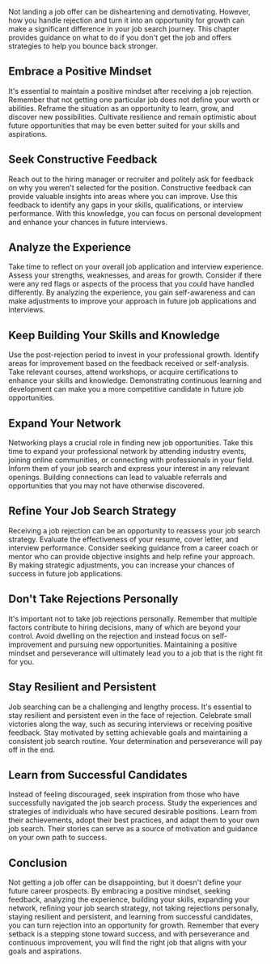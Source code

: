 
Not landing a job offer can be disheartening and demotivating. However, how you handle rejection and turn it into an opportunity for growth can make a significant difference in your job search journey. This chapter provides guidance on what to do if you don't get the job and offers strategies to help you bounce back stronger.

Embrace a Positive Mindset
--------------------------

It's essential to maintain a positive mindset after receiving a job rejection. Remember that not getting one particular job does not define your worth or abilities. Reframe the situation as an opportunity to learn, grow, and discover new possibilities. Cultivate resilience and remain optimistic about future opportunities that may be even better suited for your skills and aspirations.

Seek Constructive Feedback
--------------------------

Reach out to the hiring manager or recruiter and politely ask for feedback on why you weren't selected for the position. Constructive feedback can provide valuable insights into areas where you can improve. Use this feedback to identify any gaps in your skills, qualifications, or interview performance. With this knowledge, you can focus on personal development and enhance your chances in future interviews.

Analyze the Experience
----------------------

Take time to reflect on your overall job application and interview experience. Assess your strengths, weaknesses, and areas for growth. Consider if there were any red flags or aspects of the process that you could have handled differently. By analyzing the experience, you gain self-awareness and can make adjustments to improve your approach in future job applications and interviews.

Keep Building Your Skills and Knowledge
---------------------------------------

Use the post-rejection period to invest in your professional growth. Identify areas for improvement based on the feedback received or self-analysis. Take relevant courses, attend workshops, or acquire certifications to enhance your skills and knowledge. Demonstrating continuous learning and development can make you a more competitive candidate in future job opportunities.

Expand Your Network
-------------------

Networking plays a crucial role in finding new job opportunities. Take this time to expand your professional network by attending industry events, joining online communities, or connecting with professionals in your field. Inform them of your job search and express your interest in any relevant openings. Building connections can lead to valuable referrals and opportunities that you may not have otherwise discovered.

Refine Your Job Search Strategy
-------------------------------

Receiving a job rejection can be an opportunity to reassess your job search strategy. Evaluate the effectiveness of your resume, cover letter, and interview performance. Consider seeking guidance from a career coach or mentor who can provide objective insights and help refine your approach. By making strategic adjustments, you can increase your chances of success in future job applications.

Don't Take Rejections Personally
--------------------------------

It's important not to take job rejections personally. Remember that multiple factors contribute to hiring decisions, many of which are beyond your control. Avoid dwelling on the rejection and instead focus on self-improvement and pursuing new opportunities. Maintaining a positive mindset and perseverance will ultimately lead you to a job that is the right fit for you.

Stay Resilient and Persistent
-----------------------------

Job searching can be a challenging and lengthy process. It's essential to stay resilient and persistent even in the face of rejection. Celebrate small victories along the way, such as securing interviews or receiving positive feedback. Stay motivated by setting achievable goals and maintaining a consistent job search routine. Your determination and perseverance will pay off in the end.

Learn from Successful Candidates
--------------------------------

Instead of feeling discouraged, seek inspiration from those who have successfully navigated the job search process. Study the experiences and strategies of individuals who have secured desirable positions. Learn from their achievements, adopt their best practices, and adapt them to your own job search. Their stories can serve as a source of motivation and guidance on your own path to success.

Conclusion
----------

Not getting a job offer can be disappointing, but it doesn't define your future career prospects. By embracing a positive mindset, seeking feedback, analyzing the experience, building your skills, expanding your network, refining your job search strategy, not taking rejections personally, staying resilient and persistent, and learning from successful candidates, you can turn rejection into an opportunity for growth. Remember that every setback is a stepping stone toward success, and with perseverance and continuous improvement, you will find the right job that aligns with your goals and aspirations.
